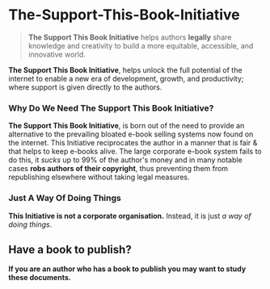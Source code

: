 # The-Support-This-Book-Initiative
>**The Support This Book Initiative** helps authors **legally** share knowledge and creativity to build a more equitable, accessible, and innovative world. 

**The Support This Book Initiative**, helps unlock the full potential of the internet to enable a new era of development, growth, and productivity; where support is given directly to the authors.

### Why Do We Need The Support This Book Initiative? 
**The Support This Book Initiative**, is born out of the need to provide an alternative to the prevailing bloated e-book selling systems now found on the internet. This Initiative reciprocates the author in a manner that is fair & that helps to keep e-books alive. The large corporate e-book system fails to do this, it *sucks* up to 99% of the author's money and in many notable cases **robs authors of their copyright**, thus preventing them from republishing elsewhere without taking legal measures.

### Just A Way Of Doing Things
**This Initiative is not a corporate organisation.** Instead, it is just *a way of doing things*. 

## Have a book to publish?
**If you are an author who has a book to publish you may want to study these documents.**


